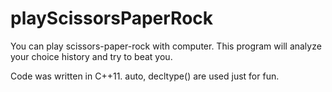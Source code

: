 # playScissorsPaperRock

You can play scissors-paper-rock with computer. This program will analyze your choice history and try to beat you.

Code was written in C++11. auto, decltype() are used just for fun.
